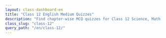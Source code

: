 ```yaml
---
layout: class-dashboard-en
title: "Class 12 English Medium Quizzes"
description: "Find chapter-wise MCQ quizzes for Class 12 Science, Math, and other subjects in English."
class_slug: "class-12"
query_path: "/en/class-12/"
---
```

